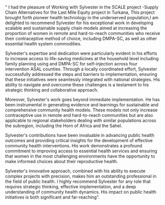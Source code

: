 " I had the pleasure of Working with Sylvester in the SCALE project -Supply Chain Alternatives for the Last Mile Equity project in Turkana, This project brought forth pioneer health technology in the underserved population,I am delighted to recommend Sylvester for his exceptional work in developing scalable and sustainable supply chain models aimed at increasing the proportion of women in remote and hard-to-reach communities who receive their contraceptive method of choice, including DMPA-SC, as well as other essential health system commodities.

Sylvester's expertise and dedication were particularly evident in his efforts to increase access to life-saving medicines at the household level including family planning using and DMPA-SC for self-injection across four intervention ASAL counties. Through a locally coordinated effort, Sylvester successfully addressed the steps and barriers to implementation, ensuring that these initiatives were seamlessly integrated with national strategies. His ability to navigate and overcome these challenges is a testament to his strategic thinking and collaborative approach.

Moreover, Sylvester's work goes beyond immediate implementation. He has been instrumental in generating evidence and learnings for sustainable and comprehensive community health models. These models not only increase contraceptive use in remote and hard-to-reach communities but are also applicable to regional stakeholders dealing with similar populations across the subregion, including the Horn of Africa and the Sahel.

Sylvester's contributions have been invaluable in advancing public health outcomes and providing critical insights for the development of effective community health interventions. His work demonstrates a profound commitment to improving access to essential health services and ensuring that women in the most challenging environments have the opportunity to make informed choices about their reproductive health.

Sylvester's innovative approach, combined with his ability to execute complex projects with precision, makes him an outstanding professional in the field of public health. I highly recommend Sylvester for any role that requires strategic thinking, effective implementation, and a deep understanding of community health dynamics. His impact on public health initiatives is both significant and far-reaching".

